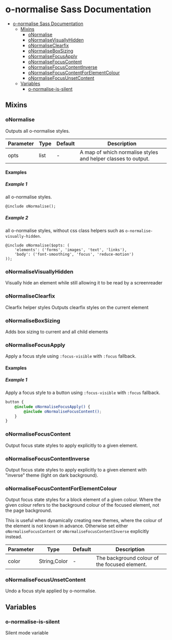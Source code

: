 # o-normalise Sass Documentation

- [o-normalise Sass Documentation](#o-normalise-sass-documentation)
  - [Mixins](#mixins)
    - [oNormalise](#onormalise)
    - [oNormaliseVisuallyHidden](#onormalisevisuallyhidden)
    - [oNormaliseClearfix](#onormaliseclearfix)
    - [oNormaliseBoxSizing](#onormaliseboxsizing)
    - [oNormaliseFocusApply](#onormalisefocusapply)
    - [oNormaliseFocusContent](#onormalisefocuscontent)
    - [oNormaliseFocusContentInverse](#onormalisefocuscontentinverse)
    - [oNormaliseFocusContentForElementColour](#onormalisefocuscontentforelementcolour)
    - [oNormaliseFocusUnsetContent](#onormalisefocusunsetcontent)
  - [Variables](#variables)
    - [o-normalise-is-silent](#o-normalise-is-silent)

## Mixins

### oNormalise

Outputs all o-normalise styles.

| Parameter | Type | Default | Description                                                   |
| --------- | ---- | ------- | ------------------------------------------------------------- |
| opts      | list | -       | A map of which normalise styles and helper classes to output. |

#### Examples

##### Example 1

all o-normalise styles.

```Output
@include oNormalise();
```

##### Example 2

all o-normalise styles, without css class helpers such as `o-normalise-visually-hidden`.

```Output
@include oNormalise($opts: (
	'elements': ('forms', 'images', 'text', 'links'),
	'body': ('font-smoothing', 'focus', 'reduce-motion')
));
```

### oNormaliseVisuallyHidden

Visually hide an element while still
allowing it to be read by a screenreader

### oNormaliseClearfix

Clearfix helper styles
Outputs clearfix styles on the current element

### oNormaliseBoxSizing

Adds box sizing to current and all child elements

### oNormaliseFocusApply

Apply a focus style using `:focus-visible` with `:focus` fallback.

#### Examples

##### Example 1

Apply a focus style to a button using `:focus-visible` with `:focus` fallback.

```scss
button {
	@include oNormaliseFocusApply() {
		@include oNormaliseFocusContent();
	}
}
```

### oNormaliseFocusContent

Output focus state styles to apply explicitly to a given element.

### oNormaliseFocusContentInverse

Output focus state styles to apply explicitly to a given element with "inverse" theme (light on dark background).

### oNormaliseFocusContentForElementColour

Output focus state styles for a block element of a given colour.
Where the given colour refers to the background colour of the focused element,
not the page background.

This is useful when dynamically creating new themes, where the colour of the
element is not known in advance. Otherwise set either `oNormaliseFocusContent` or
`oNormaliseFocusContentInverse` explicitly instead.

| Parameter | Type         | Default | Description                                   |
| --------- | ------------ | ------- | --------------------------------------------- |
| color     | String,Color | -       | The background colour of the focused element. |

### oNormaliseFocusUnsetContent

Undo a focus style applied by o-normalise.

## Variables

### o-normalise-is-silent

Silent mode variable
